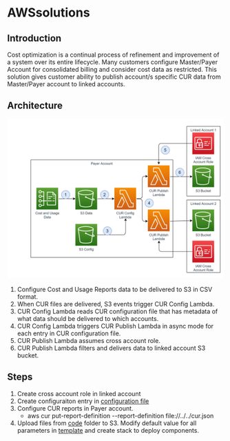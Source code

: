 # AWSsolutions

## Introduction

Cost optimization is a continual process of refinement and improvement of a system over its entire lifecycle. Many customers configure 
Master/Payer Account for consolidated billing and consider cost data as restricted. This solution gives customer ability to publish account/s specific CUR data from Master/Payer account to linked accounts.

## Architecture

![](files/solution.png)

1. Configure Cost and Usage Reports data to be delivered to S3 in CSV format.
2. When CUR files are delivered, S3 events trigger CUR Config Lambda.
3. CUR Config Lambda reads CUR configuration file that has metadata of what data should be delivered to which accounts.
4. CUR Config Lambda triggers CUR Publish Lambda in async mode for each entry in CUR configuration file.
5. CUR Publish Lambda assumes cross account role.
6. CUR Publish Lambda filters and delivers data to linked account S3 bucket.

## Steps

1. Create cross account role in linked account
2. Create configuraiton entry in [configuration file](code/curpublish.conf) 
3. Configure CUR reports in Payer account.
   * aws cur put-report-definition --report-definition file://../../cur.json
4. Upload files from [code](code/) folder to S3. Modify default value for all parameters in [template](code/cur.yaml) and create stack to deploy components.
